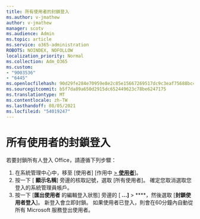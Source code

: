 ```yaml
---
title: 所有使用者的封鎖登入
ms.author: v-jmathew
author: v-jmathew
manager: scotv
ms.audience: Admin
ms.topic: article
ms.service: o365-administration
ROBOTS: NOINDEX, NOFOLLOW
localization_priority: Normal
ms.collection: Adm_O365
ms.custom:
- "9003536"
- "6445"
ms.openlocfilehash: 90d29fe284e70959e8e2c85e15667269517dc9c3eaf75688bc4750d8767fa2fd
ms.sourcegitcommit: b5f7da89a650d2915dc652449623c78be6247175
ms.translationtype: MT
ms.contentlocale: zh-TW
ms.lasthandoff: 08/05/2021
ms.locfileid: "54019247"
---
```

# <a name="block-sign-in-for-all-users"></a>所有使用者的封鎖登入

若要封鎖所有人登入 Office，請遵循下列步驟：

1. 在系統管理中心中，移至 [使用者] [作用中 [   >  **使用者**](https://admin.microsoft.com/Adminportal/Home?source=applauncher#/users)]。
2. 按一下 [ **顯示名稱**] 旁邊的核取記號，選取 [所有使用者]。 確定您取消選取您登入的系統管理員帳戶。
3. 按一下 [**匯出使用者** 的編輯登入狀態] 旁邊的 [ **...]**  >  ****，然後選取 [**封鎖使用者登入**]。 新登入會立即封鎖。 如果使用者已登入，則會在60分鐘內自動從所有 Microsoft 服務登出使用者。
